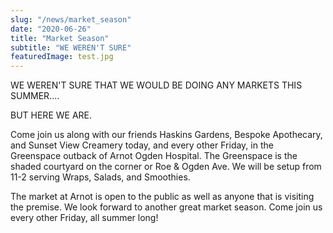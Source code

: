 ```yaml
---
slug: "/news/market_season"
date: "2020-06-26"
title: "Market Season"
subtitle: "WE WEREN'T SURE"
featuredImage: test.jpg
---
```


WE WEREN'T SURE THAT WE WOULD BE DOING ANY MARKETS THIS SUMMER....

BUT HERE WE ARE.

Come join us along with our friends Haskins Gardens, Bespoke Apothecary, and Sunset View Creamery today, and every other Friday, in the Greenspace outback of Arnot Ogden Hospital. The Greenspace is the shaded courtyard on the corner or Roe & Ogden Ave. We will be setup from 11-2 serving Wraps, Salads, and Smoothies.

The market at Arnot is open to the public as well as anyone that is visiting the premise. We look forward to another great market season. Come join us every other Friday, all summer long!
